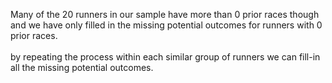 Many of the 20 runners in our sample have more than 0 prior races though and we have only filled in the missing potential outcomes for runners with 0 prior races. 
<br>
<br>
by repeating the process within each similar group of runners we can fill-in all the missing potential outcomes. 
